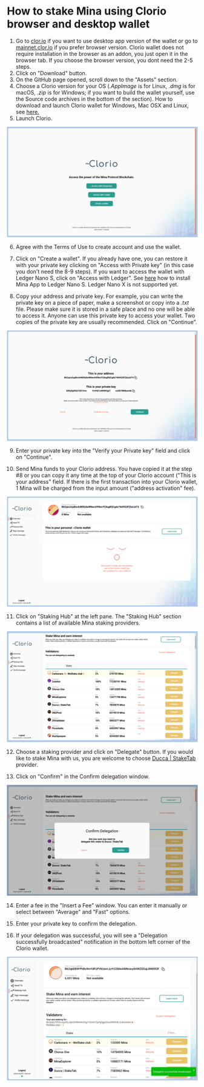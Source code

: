 # How to stake Mina using Clorio browser and desktop wallet

1. Go to [clor.io](https://clor.io/) if you want to use desktop app version of the wallet or go to [mainnet.clor.io](https://mainnet.clor.io/) if you prefer browser version. Clorio wallet does not require installation in the browser as an addon, you just open it in the browser tab. If you choose the browser version, you dont need the 2-5 steps.
2. Click on "Download" button.
3. On the GitHub page opened, scroll down to the "Assets" section.
4. Choose a Clorio version for your OS \(_.AppImage_ is for Linux, _.dmg_ is for macOS, _.zip_ is for Windows; if you want to build the wallet yourself, use the Source code archives in the bottom of the section\). How to download and launch Clorio wallet for Windows, Mac OSX and Linux, see [here](https://docs.clor.io/desktop-application/download-clorio-wallet-for-windows-mac-osx-and-linux)[.](https://docs.clor.io/desktop-application/download-clorio-wallet-for-windows-mac-osx-and-linux%5D.)
5. Launch Clorio.

![](../../../.gitbook/assets/clor-1.png)

6. Agree with the Terms of Use to create account and use the wallet.

7. Click on "Create a wallet". If you already have one, you can restore it with your private key clicking on "Access with Private key" \(in this case you don't need the 8-9 steps\). If you want to access the wallet with Ledger Nano S, click on "Access with Ledger". See [here](https://docs.minaprotocol.com/en/advanced/ledger-app-mina) how to install Mina App to Ledger Nano S. Ledger Nano X is not supported yet.

8. Copy your address and private key. For example, you can write the private key on a piece of paper, make a screenshot or copy into a _.txt_ file. Please make sure it is stored in a safe place and no one will be able to access it. Anyone can use this private key to access your wallet. Two copies of the private key are usually recommended. Click on "Continue".

![](../../../.gitbook/assets/clor-2.png)

9. Enter your private key into the "Verify your Private key" field and click on "Continue".

10. Send Mina funds to your Clorio address. You have copied it at the step \#8 or you can copy it any time at the top of your Clorio account \("This is your address" field. If there is the first transaction into your Clorio wallet, 1 Mina will be charged from the input amount \("address activation" fee\).

![](../../../.gitbook/assets/clor-3.png)

11. Click on "Staking Hub" at the left pane. The "Staking Hub" section contains a list of available Mina staking providers.

![](../../../.gitbook/assets/clor-4.png)

12. Choose a staking provider and click on "Delegate" button. If you would like to stake Mina with us, you are welcome to choose [Ducca \| StakeTab](http://staketab.com/) provider.

13. Click on "Confirm" in the Confirm delegation window.

![](../../../.gitbook/assets/clor-5.png)

14. Enter a fee in the "Insert a Fee" window. You can enter it manually or select between "Average" and "Fast" options.

15. Enter your private key to confirm the delegation.

16. If your delegation was successful, you will see a "Delegation successfully broadcasted" notification in the bottom left corner of the Clorio wallet.

![](../../../.gitbook/assets/clor-6.png)

